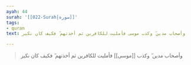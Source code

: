 ```yaml
---
ayah: 44
surah: '[[022-Surah|سورة]]'
tags:
- quran
text: وأصحاب مدين ۖ وكذب موسى فأمليت للكافرين ثم أخذتهم ۖ فكيف كان نكير

---
```

> وأصحاب مدين ۖ وكذب [[موسى]] فأمليت للكافرين ثم أخذتهم ۖ فكيف كان نكير
